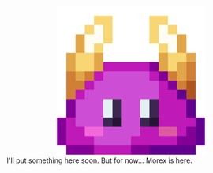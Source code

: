 <div align="center">
  <img src="./file.png" width="300px" />
</div>
I'll put something here soon.
But for now... Morex is here.
